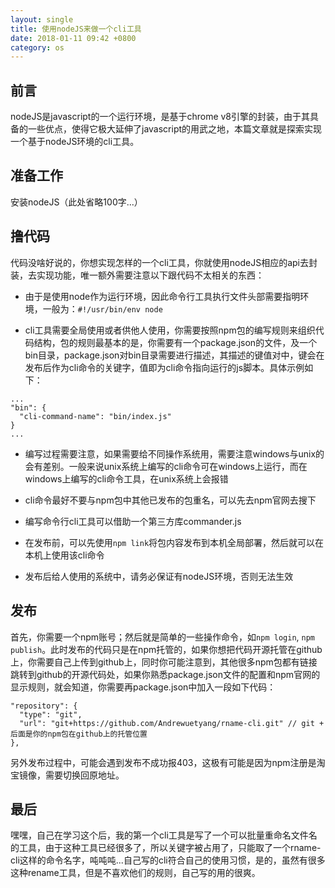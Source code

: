 ```yaml
---
layout: single
title: 使用nodeJS来做一个cli工具
date: 2018-01-11 09:42 +0800
category: os
---
```


## 前言

nodeJS是javascript的一个运行环境，是基于chrome v8引擎的封装，由于其具备的一些优点，使得它极大延伸了javascript的用武之地，本篇文章就是探索实现一个基于nodeJS环境的cli工具。

## 准备工作

安装nodeJS（此处省略100字...）

## 撸代码

代码没啥好说的，你想实现怎样的一个cli工具，你就使用nodeJS相应的api去封装，去实现功能，唯一额外需要注意以下跟代码不太相关的东西：

* 由于是使用node作为运行环境，因此命令行工具执行文件头部需要指明环境，一般为：```#!/usr/bin/env node```

* cli工具需要全局使用或者供他人使用，你需要按照npm包的编写规则来组织代码结构，包的规则最基本的是，你需要有一个package.json的文件，及一个bin目录，package.json对bin目录需要进行描述，其描述的键值对中，键会在发布后作为cli命令的关键字，值即为cli命令指向运行的js脚本。具体示例如下：

```
...
"bin": {
  "cli-command-name": "bin/index.js"
}
...
```

* 编写过程需要注意，如果需要给不同操作系统用，需要注意windows与unix的会有差别。一般来说unix系统上编写的cli命令可在windows上运行，而在windows上编写的cli命令工具，在unix系统上会报错

* cli命令最好不要与npm包中其他已发布的包重名，可以先去npm官网去搜下

* 编写命令行cli工具可以借助一个第三方库commander.js

* 在发布前，可以先使用`npm link`将包内容发布到本机全局部署，然后就可以在本机上使用该cli命令

* 发布后给人使用的系统中，请务必保证有nodeJS环境，否则无法生效

## 发布

首先，你需要一个npm账号；然后就是简单的一些操作命令，如`npm login`, `npm publish`。此时发布的代码只是在npm托管的，如果你想把代码开源托管在github上，你需要自己上传到github上，同时你可能注意到，其他很多npm包都有链接跳转到github的开源代码处，如果你熟悉package.json文件的配置和npm官网的显示规则，就会知道，你需要再package.json中加入一段如下代码：

```
"repository": {
  "type": "git",
  "url": "git+https://github.com/Andrewuetyang/rname-cli.git" // git + 后面是你的npm包在github上的托管位置
},
```

另外发布过程中，可能会遇到发布不成功报403，这极有可能是因为npm注册是淘宝镜像，需要切换回原地址。

## 最后

嘿嘿，自己在学习这个后，我的第一个cli工具是写了一个可以批量重命名文件名的工具，由于这种工具已经很多了，所以关键字被占用了，只能取了一个rname-cli这样的命令名字，吨吨吨...自己写的cli符合自己的使用习惯，是的，虽然有很多这种rename工具，但是不喜欢他们的规则，自己写的用的很爽。